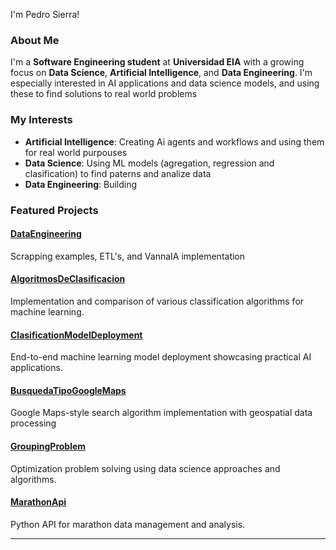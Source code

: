 I'm Pedro Sierra! 

### About Me         

I'm a **Software Engineering student** at **Universidad EIA** with a growing focus on **Data Science**, **Artificial Intelligence**, and **Data Engineering**. I'm especially interested in AI applications and data science models, and using these to find solutions to real world problems 

### My Interests 
- **Artificial Intelligence**: Creating Ai agents and workflows and using them for real world purpouses
- **Data Science**: Using ML models (agregation, regression and clasification) to find paterns and analize data
-  **Data Engineering**: Building 

### Featured Projects 
#### [DataEngineering](https://github.com/PedroSierraA/DataEngineering)
Scrapping examples, ETL's, and VannaIA implementation 
#### [AlgoritmosDeClasificacion](https://github.com/PedroSierraA/AlgoritmosDeClasificacion)
Implementation and comparison of various classification algorithms for machine learning.
#### [ClasificationModelDeployment](https://github.com/PedroSierraA/ClasificationModelDeployment)
End-to-end machine learning model deployment showcasing practical AI applications.
#### [BusquedaTipoGoogleMaps](https://github.com/PedroSierraA/BusquedaTipoGoogleMaps)
Google Maps-style search algorithm implementation with geospatial data processing
#### [GroupingProblem](https://github.com/PedroSierraA/GroupingProblem)
Optimization problem solving using data science approaches and algorithms.
#### [MarathonApi](https://github.com/PedroSierraA/MarathonApi)
Python API for marathon data management and analysis.

---
